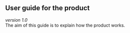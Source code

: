 ## User guide for the product
_version 1.0_  
The aim of this guide is to explain how the product works.
